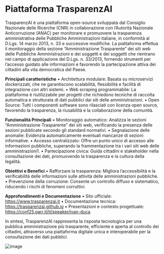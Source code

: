 # Piattaforma TrasparenzAI

TrasparenzAI è una piattaforma open-source sviluppata dal Consiglio Nazionale delle Ricerche (CNR) in collaborazione con l’Autorità Nazionale Anticorruzione (ANAC) per monitorare e promuovere la trasparenza amministrativa delle Pubbliche Amministrazioni italiane, in conformità al D.Lgs. 14 marzo 2013, n. 33 e successive modifiche. La piattaforma effettua il monitoraggio della sezione “Amministrazione Trasparente” dei siti web delle Pubbliche Amministrazioni e dei soggetti e dei soggetti che rientrano nel campo di applicazione del D.Lgs. n. 33/2013, fornendo strumenti per l’accesso guidato alle informazioni e favorendo la partecipazione attiva dei cittadini alla vita democratica del Paese.

**Principali caratteristiche**
•	Architettura modulare: Basata su microservizi dockerizzati, che ne garantiscono scalabilità, flessibilità e facilità di integrazione con altri sistemi.
•	Web scraping programmabile: La piattaforma è riutilizzabile per progetti che richiedono tecniche di raccolta automatica e strutturata di dati pubblici dai siti delle amministrazioni.
•	Open Source: Tutti i componenti software sono rilasciati con licenza open source, favorendo la trasparenza, la riusabilità e la collaborazione della comunità.

**Funzionalità Principali**
•	Monitoraggio automatico: Analizza le sezioni “Amministrazione Trasparente” dei siti web, verificando la presenza delle sezioni pubblicate secondo gli standard normativi.
•	Segnalazione delle anomalie: Evidenzia automaticamente eventuali mancanze di sezioni informative.
•	Accesso centralizzato: Offre un punto unico di accesso alle informazioni pubbliche, superando la frammentazione tra i vari siti web delle amministrazioni1.
•	Partecipazione civica: Guida cittadini e stakeholder nella consultazione dei dati, promuovendo la trasparenza e la cultura della legalità.

**Obiettivi e Benefici**
•	Rafforzare la trasparenza: Migliora l’accessibilità e la verificabilità delle informazioni sulle attività delle amministrazioni pubbliche.
•	Prevenzione della corruzione: Consente un controllo diffuso e sistematico, riducendo i rischi di fenomeni corruttivi.

**Approfondimenti e Documentazione**
•	Sito ufficiale: https://www.trasparenzai.it 
•	Documentazione tecnica: https://trasparenzai.github.io 
•	Presentazioni e contesto progettuale: https://conf25.garr.it/it/speaker/ivan-duca 

In sintesi, TrasparenzAI rappresenta la risposta tecnologica per una pubblica amministrazione più trasparente, efficiente e aperta al controllo dei cittadini, attraverso una piattaforma digitale unica e interoperabile per la consultazione dei dati pubblici.

![image](https://github.com/user-attachments/assets/812cec0e-3198-470a-8bef-81928198c0af)
